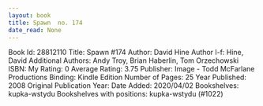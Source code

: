 ```yaml
---
layout: book
title: Spawn  no. 174
date_read: None
---
```


Book Id: 28812110
Title: Spawn #174
Author: David Hine
Author l-f: Hine, David
Additional Authors: Andy Troy, Brian Haberlin, Tom Orzechowski
ISBN: 
My Rating: 0
Average Rating: 3.75
Publisher: Image - Todd McFarlane Productions
Binding: Kindle Edition
Number of Pages: 25
Year Published: 2008
Original Publication Year: 
Date Added: 2020/04/02
Bookshelves: kupka-wstydu
Bookshelves with positions: kupka-wstydu (#1022)

